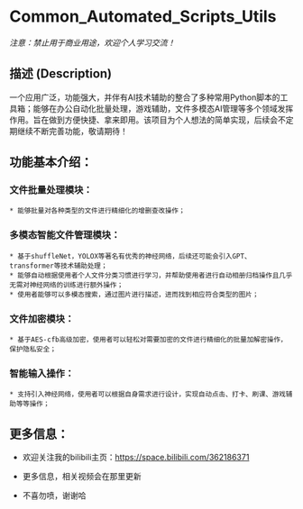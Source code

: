 # Common_Automated_Scripts_Utils


*注意：禁止用于商业用途，欢迎个人学习交流！*


## 描述 (Description)

一个应用广泛，功能强大，并伴有AI技术辅助的整合了多种常用Python脚本的工具箱；能够在办公自动化批量处理，游戏辅助，文件多模态AI管理等多个领域发挥作用。旨在做到方便快捷、拿来即用。该项目为个人想法的简单实现，后续会不定期继续不断完善功能，敬请期待！


## 功能基本介绍：

### 文件批量处理模块：

    * 能够批量对各种类型的文件进行精细化的增删查改操作；


### 多模态智能文件管理模块：

    * 基于shuffleNet，YOLOX等著名有优秀的神经网络，后续还可能会引入GPT、transformer等技术辅助处理；
    * 能够自动根据使用者个人文件分类习惯进行学习，并帮助使用者进行自动相册归档操作且几乎无需对神经网络的训练进行额外操作；
    * 使用者能够可以多模态搜索，通过图片进行描述，进而找到相应符合类型的图片；


### 文件加密模块：

    * 基于AES-cfb高级加密，使用者可以轻松对需要加密的文件进行精细化的批量加解密操作，保护隐私安全；



### 智能输入操作：

    * 支持引入神经网络，使用者可以根据自身需求进行设计，实现自动点击、打卡、刷课、游戏辅助等等操作；





## 更多信息：

* 欢迎关注我的bilibili主页：https://space.bilibili.com/362186371

* 更多信息，相关视频会在那里更新


* 不喜勿喷，谢谢哈

